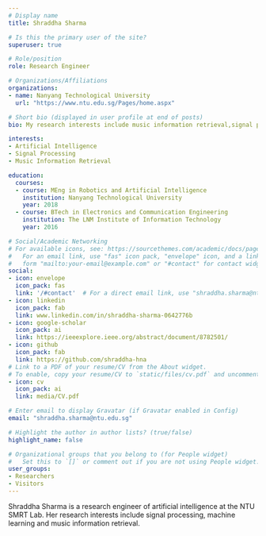 ```yaml
---
# Display name
title: Shraddha Sharma

# Is this the primary user of the site?
superuser: true

# Role/position
role: Research Engineer

# Organizations/Affiliations
organizations:
- name: Nanyang Technological University
  url: "https://www.ntu.edu.sg/Pages/home.aspx"

# Short bio (displayed in user profile at end of posts)
bio: My research interests include music information retrieval,signal processing and machine learning.

interests:
- Artificial Intelligence
- Signal Processing
- Music Information Retrieval

education:
  courses:
  - course: MEng in Robotics and Artificial Intelligence
    institution: Nanyang Technological University
    year: 2018
  - course: BTech in Electronics and Communication Engineering
    institution: The LNM Institute of Information Technology
    year: 2016

# Social/Academic Networking
# For available icons, see: https://sourcethemes.com/academic/docs/page-builder/#icons
#   For an email link, use "fas" icon pack, "envelope" icon, and a link in the
#   form "mailto:your-email@example.com" or "#contact" for contact widget.
social:
- icon: envelope
  icon_pack: fas
  link: '/#contact'  # For a direct email link, use "shraddha.sharma@ntu.edu.sg".
- icon: linkedin
  icon_pack: fab
  link: www.linkedin.com/in/shraddha-sharma-0642776b
- icon: google-scholar
  icon_pack: ai
  link: https://ieeexplore.ieee.org/abstract/document/8782501/
- icon: github
  icon_pack: fab
  link: https://github.com/shraddha-hna
# Link to a PDF of your resume/CV from the About widget.
# To enable, copy your resume/CV to `static/files/cv.pdf` and uncomment the lines below.
- icon: cv
  icon_pack: ai
  link: media/CV.pdf

# Enter email to display Gravatar (if Gravatar enabled in Config)
email: "shraddha.sharma@ntu.edu.sg"

# Highlight the author in author lists? (true/false)
highlight_name: false

# Organizational groups that you belong to (for People widget)
#   Set this to `[]` or comment out if you are not using People widget.
user_groups:
- Researchers
- Visitors
---
```


Shraddha Sharma is a research engineer of artificial intelligence at the NTU SMRT Lab. Her research interests include signal processing, machine learning and music information retrieval.
